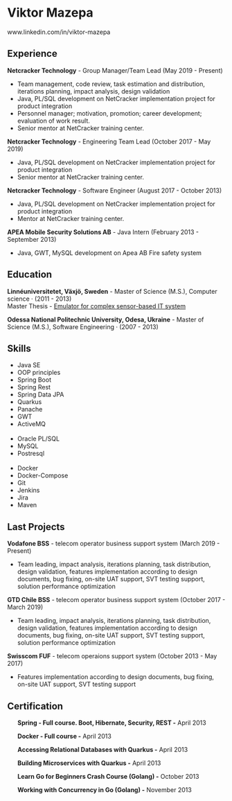 <!DOCTYPE html>
<html>
<head>
    <meta charset="UTF-8">
</head>
<body>
    <h1>Viktor Mazepa</h1>
    <p>www.linkedin.com/in/viktor-mazepa</p>
    <h2>Experience</h2>
    <p><strong>Netcracker Technology</strong> - Group Manager/Team Lead (May 2019 - Present)</p>
    <ul>
        <li>Team management, code review, task estimation and distribution, iterations planning, impact analysis, design validation</li>
        <li>Java, PL/SQL development on NetCracker implementation project for product integration</li>
        <li>Personnel manager; motivation, promotion; career development; evaluation of work result.</li>
        <li>Senior mentor at NetCracker training center.</li>
    </ul>
    <p><strong>Netcracker Technology</strong> - Engineering Team Lead (October 2017 - May 2019)</p>
    <ul>
        <li>Java, PL/SQL development on NetCracker implementation project for product integration </li>
        <li>Senior mentor at NetCracker training center.</li>
    </ul>
     <p><strong>Netcracker Technology</strong> - Software Engineer
(August 2017 - October 2013)</p>
    <ul>
        <li>Java, PL/SQL development on NetCracker implementation project for product integration </li>
        <li>Mentor at NetCracker training center.</li>
    </ul>
         <p><strong>APEA Mobile Security Solutions AB</strong> - Java Intern (February 2013 - September 2013)</p>
    <ul>
        <li>Java, GWT, MySQL development on Apea AB Fire safety system</li>
    </ul>
    <h2>Education</h2>
    <p><strong>Linnéuniversitetet, Växjö, Sweden</strong> - Master of Science (M.S.), Computer science · (2011 - 2013)</br>Master Thesis - <a href="https://lnu.diva-portal.org/smash/record.jsf?pid=diva2:663476">Emulator for complex sensor-based IT system</a></p>
    <p><strong>Odessa National Politechnic University, Odesa, Ukraine</strong> - Master of Science (M.S.), Software Engineering · (2007 - 2013)</p>
    <h2>Skills</h2>
    <ul>
        <li>Java SE</li>
        <li>OOP principles</li>
        <li>Spring Boot</li>
        <li>Spring Rest</li>
        <li>Spring Data JPA</li>
        <li>Quarkus</li>
        <li>Panache</li>
        <li>GWT</li>
        <li>ActiveMQ</li>
        <br/>
        <li>Oracle PL/SQL</li>
        <li>MySQL</li>
        <li>Postresql</li>
        <br/>
        <li>Docker</li>
        <li>Docker-Compose</li>
        <li>Git</li>
        <li>Jenkins</li>
        <li>Jira</li>
        <li>Maven</li>
    </ul>
    <h2>Last Projects</h2>
    <p><strong>Vodafone BSS</strong> - telecom operator business support system (March 2019 - Present)</p>
    <ul>
        <li>Team leading, impact analysis, iterations planning, task distribution, design validation, features implementation according to design documents, bug fixing, on-site UAT support, SVT testing support, solution performance optimization</li>
    </ul>
     <p><strong>GTD Chile BSS</strong> - telecom operator business support system (October 2017 - March 2019)</p>
    <ul>
        <li>Team leading, impact analysis, iterations planning, task distribution, design validation, features implementation according to design documents, bug fixing, on-site UAT support, SVT testing support, solution performance optimization</li>
    </ul>
     <p><strong>Swisscom FUF</strong> - telecom operaions support system (October 2013 - May 2017)</p>
    <ul>
        <li>Features implementation according to design documents, bug fixing, on-site UAT support, SVT testing support</li>
    </ul>
    <h2>Certification</h2>
    <ul>
       <p><strong>Spring - Full course. Boot, Hibernate, Security, REST -</strong> April 2013</p>
       <p><strong>Docker - Full course -</strong> April 2013</p>
       <p><strong>Accessing Relational Databases with Quarkus -</strong> April 2013</p>
       <p><strong>Building Microservices with Quarkus -</strong> April 2013</p>
       <p><strong>Learn Go for Beginners Crash Course (Golang) -</strong> October 2013</p>
       <p><strong>Working with Concurrency in Go (Golang) -</strong> November 2013</p>
    </ul>
</body>
</html>
